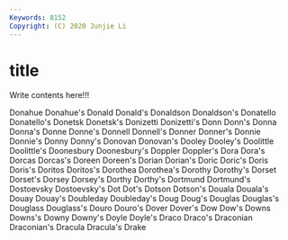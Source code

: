 ```yaml
---
Keywords: 8152
Copyright: (C) 2020 Junjie Li
---
```


# title

Write contents here!!!

Donahue 
Donahue's 
Donald 
Donald's
Donaldson 
Donaldson's 
Donatello 
Donatello's 
Donetsk 
Donetsk's 
Donizetti 
Donizetti's 
Donn 
Donn's
Donna 
Donna's 
Donne 
Donne's 
Donnell 
Donnell's 
Donner 
Donner's 
Donnie 
Donnie's
Donny 
Donny's 
Donovan 
Donovan's 
Dooley 
Dooley's 
Doolittle 
Doolittle's 
Doonesbury 
Doonesbury's
Doppler 
Doppler's 
Dora 
Dora's 
Dorcas 
Dorcas's 
Doreen 
Doreen's 
Dorian 
Dorian's
Doric 
Doric's 
Doris 
Doris's 
Doritos 
Doritos's 
Dorothea 
Dorothea's 
Dorothy 
Dorothy's
Dorset 
Dorset's 
Dorsey 
Dorsey's 
Dorthy 
Dorthy's 
Dortmund 
Dortmund's 
Dostoevsky 
Dostoevsky's
Dot 
Dot's 
Dotson 
Dotson's 
Douala 
Douala's 
Douay 
Douay's 
Doubleday 
Doubleday's
Doug 
Doug's 
Douglas 
Douglas's 
Douglass 
Douglass's 
Douro 
Douro's 
Dover 
Dover's
Dow 
Dow's 
Downs 
Downs's 
Downy 
Downy's 
Doyle 
Doyle's 
Draco 
Draco's
Draconian 
Draconian's 
Dracula 
Dracula's 
Drake 
